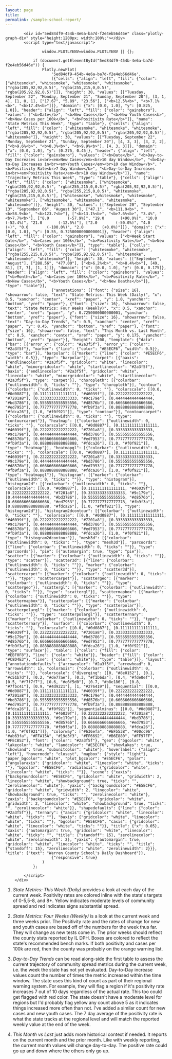 ```yaml
---
layout: page
title:
permalink: /sample-school-report/
---
```

<script src="https://cdn.plot.ly/plotly-latest.min.js"></script>

<div>


            <div id="5ed84df9-454b-4e6a-ba7d-f2e4eb56d46e" class="plotly-graph-div" style="height:1200px; width:100%;"></div>
            <script type="text/javascript">

                    window.PLOTLYENV=window.PLOTLYENV || {};

                if (document.getElementById("5ed84df9-454b-4e6a-ba7d-f2e4eb56d46e")) {
                    Plotly.newPlot(
                        '5ed84df9-454b-4e6a-ba7d-f2e4eb56d46e',
                        [{"cells": {"align": "left", "fill": {"color": ["whitesmoke", "whitesmoke", "whitesmoke", "whitesmoke", ["rgba(205,92,92,0.5)", "rgba(255,215,0,0.5)", "rgba(205,92,92,0.5)"]]}, "height": 30, "values": [["Tuesday, September 22", "Monday, September 21", "Sunday, September 20"], [3, 1, 4], [1, 0, 1], ["17.67", "5.89", "23.56"], ["<b>12.5%<b>", "<b>7.1%<b>", "<b>17.4%<b>"]]}, "domain": {"x": [0.0, 1.0], "y": [0.825, 1.0]}, "header": {"align": "left", "fill": {"color": "gainsboro"}, "values": ["<b>Date</b>", "<b>New Cases</b>", "<b>New Youth Cases<b>", "<b>New Cases per 100k</b>", "<b>Positivity Rate</b>"]}, "name": "State Metrics This Week", "type": "table"}, {"cells": {"align": "left", "fill": {"color": ["whitesmoke", "whitesmoke", "whitesmoke", ["rgba(205,92,92,0.5)", "rgba(205,92,92,0.5)", "rgba(205,92,92,0.5)"], "whitesmoke"]}, "height": 30, "values": [["Tuesday, September 22", "Monday, September 21", "Sunday, September 20"], [4, 3, 3], [3, 2, 2], ["<b>9.6%<b>", "<b>8.3%<b>", "<b>9.9%<b>"], [4, 3, 3]]}, "domain": {"x": [0.0, 1.0], "y": [0.275, 0.45]}, "header": {"align": "left", "fill": {"color": "gainsboro"}, "values": ["<b>Date</b>", "<b>Day-to-Day Increases in<br><em>New Cases</em><br>10 day Window</b>", "<b>Day-to-Day Increases in<br><em>Youth Cases</em><br>10 day Window</b>", "<b>Positivity Rate<br>7 Day Window</b>", "<b>Day-to-Day Increases in<br><em>Positivity Rate</em><br>10 day Window</b>"]}, "name": "Trajectory Metrics This Week", "type": "table"}, {"cells": {"align": "left", "fill": {"color": ["whitesmoke", ["whitesmoke", "rgba(205,92,92,0.5)", "rgba(255,215,0,0.5)", "rgba(205,92,92,0.5)"], ["rgba(205,92,92,0.5)", "rgba(255,215,0,0.5)", "whitesmoke", "rgba(255,215,0,0.5)"], ["whitesmoke", "whitesmoke", "whitesmoke", "whitesmoke"], ["whitesmoke", "whitesmoke", "whitesmoke", "whitesmoke"]]}, "height": 30, "values": [["September 20", "September 13", "September 06", "August 30"], ["47.1", "<b>111.9<b>", "<b>58.9<b>", "<b>123.7<b>"], ["<b>13.1%<b>", "<b>7.6%<b>", "3.4%", "<b>7.7%<b>"], ["8.0        (-57.9%)", "19.0       (+90.0%)", "10.0       (-52.4%)", "21.0       (-12.5%)"], ["2.0        (-50.0%)", "4.0        (+)", "0.0        (-100.0%)", "2.0        (+0.0%)"]]}, "domain": {"x": [0.0, 1.0], "y": [0.55, 0.7250000000000001]}, "header": {"align": "left", "fill": {"color": "gainsboro"}, "values": ["<b>Week Start Date</b>", "<b>Cases per 100k</b>", "<b>Positivity Rate</b>", "<b>New Cases</b>", "<b>Youth Cases</b>"]}, "type": "table"}, {"cells": {"align": "left", "fill": {"color": ["whitesmoke", "whitesmoke", ["rgba(255,215,0,0.5)", "rgba(205,92,92,0.5)"], "whitesmoke", "whitesmoke", "whitesmoke"]}, "height": 30, "values": [["September", "August"], ["288.56", "477.00"], ["<b>6.2%<b>", "<b>8.4%<b>"], [49, 81], [7, 7], [1, 1]]}, "domain": {"x": [0.0, 1.0], "y": [0.0, 0.175]}, "header": {"align": "left", "fill": {"color": "gainsboro"}, "values": ["<b>Month</b>", "<b>Cases per 100k</b>", "<b>Positivity Rate</b>", "<b>New Cases</b>", "<b>Youth Cases</b>", "<b>New Deaths</b>"]}, "type": "table"}],
                        {"annotations": [{"font": {"size": 16}, "showarrow": false, "text": "State Metrics: This Week (Daily)", "x": 0.5, "xanchor": "center", "xref": "paper", "y": 1.0, "yanchor": "bottom", "yref": "paper"}, {"font": {"size": 16}, "showarrow": false, "text": "State Metrics: Four Weeks (Weekly)", "x": 0.5, "xanchor": "center", "xref": "paper", "y": 0.7250000000000001, "yanchor": "bottom", "yref": "paper"}, {"font": {"size": 16}, "showarrow": false, "text": "Day-to-Day Trends", "x": 0.5, "xanchor": "center", "xref": "paper", "y": 0.45, "yanchor": "bottom", "yref": "paper"}, {"font": {"size": 16}, "showarrow": false, "text": "This Month vs. Last Month", "x": 0.5, "xanchor": "center", "xref": "paper", "y": 0.175, "yanchor": "bottom", "yref": "paper"}], "height": 1200, "template": {"data": {"bar": [{"error_x": {"color": "#2a3f5f"}, "error_y": {"color": "#2a3f5f"}, "marker": {"line": {"color": "#E5ECF6", "width": 0.5}}, "type": "bar"}], "barpolar": [{"marker": {"line": {"color": "#E5ECF6", "width": 0.5}}, "type": "barpolar"}], "carpet": [{"aaxis": {"endlinecolor": "#2a3f5f", "gridcolor": "white", "linecolor": "white", "minorgridcolor": "white", "startlinecolor": "#2a3f5f"}, "baxis": {"endlinecolor": "#2a3f5f", "gridcolor": "white", "linecolor": "white", "minorgridcolor": "white", "startlinecolor": "#2a3f5f"}, "type": "carpet"}], "choropleth": [{"colorbar": {"outlinewidth": 0, "ticks": ""}, "type": "choropleth"}], "contour": [{"colorbar": {"outlinewidth": 0, "ticks": ""}, "colorscale": [[0.0, "#0d0887"], [0.1111111111111111, "#46039f"], [0.2222222222222222, "#7201a8"], [0.3333333333333333, "#9c179e"], [0.4444444444444444, "#bd3786"], [0.5555555555555556, "#d8576b"], [0.6666666666666666, "#ed7953"], [0.7777777777777778, "#fb9f3a"], [0.8888888888888888, "#fdca26"], [1.0, "#f0f921"]], "type": "contour"}], "contourcarpet": [{"colorbar": {"outlinewidth": 0, "ticks": ""}, "type": "contourcarpet"}], "heatmap": [{"colorbar": {"outlinewidth": 0, "ticks": ""}, "colorscale": [[0.0, "#0d0887"], [0.1111111111111111, "#46039f"], [0.2222222222222222, "#7201a8"], [0.3333333333333333, "#9c179e"], [0.4444444444444444, "#bd3786"], [0.5555555555555556, "#d8576b"], [0.6666666666666666, "#ed7953"], [0.7777777777777778, "#fb9f3a"], [0.8888888888888888, "#fdca26"], [1.0, "#f0f921"]], "type": "heatmap"}], "heatmapgl": [{"colorbar": {"outlinewidth": 0, "ticks": ""}, "colorscale": [[0.0, "#0d0887"], [0.1111111111111111, "#46039f"], [0.2222222222222222, "#7201a8"], [0.3333333333333333, "#9c179e"], [0.4444444444444444, "#bd3786"], [0.5555555555555556, "#d8576b"], [0.6666666666666666, "#ed7953"], [0.7777777777777778, "#fb9f3a"], [0.8888888888888888, "#fdca26"], [1.0, "#f0f921"]], "type": "heatmapgl"}], "histogram": [{"marker": {"colorbar": {"outlinewidth": 0, "ticks": ""}}, "type": "histogram"}], "histogram2d": [{"colorbar": {"outlinewidth": 0, "ticks": ""}, "colorscale": [[0.0, "#0d0887"], [0.1111111111111111, "#46039f"], [0.2222222222222222, "#7201a8"], [0.3333333333333333, "#9c179e"], [0.4444444444444444, "#bd3786"], [0.5555555555555556, "#d8576b"], [0.6666666666666666, "#ed7953"], [0.7777777777777778, "#fb9f3a"], [0.8888888888888888, "#fdca26"], [1.0, "#f0f921"]], "type": "histogram2d"}], "histogram2dcontour": [{"colorbar": {"outlinewidth": 0, "ticks": ""}, "colorscale": [[0.0, "#0d0887"], [0.1111111111111111, "#46039f"], [0.2222222222222222, "#7201a8"], [0.3333333333333333, "#9c179e"], [0.4444444444444444, "#bd3786"], [0.5555555555555556, "#d8576b"], [0.6666666666666666, "#ed7953"], [0.7777777777777778, "#fb9f3a"], [0.8888888888888888, "#fdca26"], [1.0, "#f0f921"]], "type": "histogram2dcontour"}], "mesh3d": [{"colorbar": {"outlinewidth": 0, "ticks": ""}, "type": "mesh3d"}], "parcoords": [{"line": {"colorbar": {"outlinewidth": 0, "ticks": ""}}, "type": "parcoords"}], "pie": [{"automargin": true, "type": "pie"}], "scatter": [{"marker": {"colorbar": {"outlinewidth": 0, "ticks": ""}}, "type": "scatter"}], "scatter3d": [{"line": {"colorbar": {"outlinewidth": 0, "ticks": ""}}, "marker": {"colorbar": {"outlinewidth": 0, "ticks": ""}}, "type": "scatter3d"}], "scattercarpet": [{"marker": {"colorbar": {"outlinewidth": 0, "ticks": ""}}, "type": "scattercarpet"}], "scattergeo": [{"marker": {"colorbar": {"outlinewidth": 0, "ticks": ""}}, "type": "scattergeo"}], "scattergl": [{"marker": {"colorbar": {"outlinewidth": 0, "ticks": ""}}, "type": "scattergl"}], "scattermapbox": [{"marker": {"colorbar": {"outlinewidth": 0, "ticks": ""}}, "type": "scattermapbox"}], "scatterpolar": [{"marker": {"colorbar": {"outlinewidth": 0, "ticks": ""}}, "type": "scatterpolar"}], "scatterpolargl": [{"marker": {"colorbar": {"outlinewidth": 0, "ticks": ""}}, "type": "scatterpolargl"}], "scatterternary": [{"marker": {"colorbar": {"outlinewidth": 0, "ticks": ""}}, "type": "scatterternary"}], "surface": [{"colorbar": {"outlinewidth": 0, "ticks": ""}, "colorscale": [[0.0, "#0d0887"], [0.1111111111111111, "#46039f"], [0.2222222222222222, "#7201a8"], [0.3333333333333333, "#9c179e"], [0.4444444444444444, "#bd3786"], [0.5555555555555556, "#d8576b"], [0.6666666666666666, "#ed7953"], [0.7777777777777778, "#fb9f3a"], [0.8888888888888888, "#fdca26"], [1.0, "#f0f921"]], "type": "surface"}], "table": [{"cells": {"fill": {"color": "#EBF0F8"}, "line": {"color": "white"}}, "header": {"fill": {"color": "#C8D4E3"}, "line": {"color": "white"}}, "type": "table"}]}, "layout": {"annotationdefaults": {"arrowcolor": "#2a3f5f", "arrowhead": 0, "arrowwidth": 1}, "coloraxis": {"colorbar": {"outlinewidth": 0, "ticks": ""}}, "colorscale": {"diverging": [[0, "#8e0152"], [0.1, "#c51b7d"], [0.2, "#de77ae"], [0.3, "#f1b6da"], [0.4, "#fde0ef"], [0.5, "#f7f7f7"], [0.6, "#e6f5d0"], [0.7, "#b8e186"], [0.8, "#7fbc41"], [0.9, "#4d9221"], [1, "#276419"]], "sequential": [[0.0, "#0d0887"], [0.1111111111111111, "#46039f"], [0.2222222222222222, "#7201a8"], [0.3333333333333333, "#9c179e"], [0.4444444444444444, "#bd3786"], [0.5555555555555556, "#d8576b"], [0.6666666666666666, "#ed7953"], [0.7777777777777778, "#fb9f3a"], [0.8888888888888888, "#fdca26"], [1.0, "#f0f921"]], "sequentialminus": [[0.0, "#0d0887"], [0.1111111111111111, "#46039f"], [0.2222222222222222, "#7201a8"], [0.3333333333333333, "#9c179e"], [0.4444444444444444, "#bd3786"], [0.5555555555555556, "#d8576b"], [0.6666666666666666, "#ed7953"], [0.7777777777777778, "#fb9f3a"], [0.8888888888888888, "#fdca26"], [1.0, "#f0f921"]]}, "colorway": ["#636efa", "#EF553B", "#00cc96", "#ab63fa", "#FFA15A", "#19d3f3", "#FF6692", "#B6E880", "#FF97FF", "#FECB52"], "font": {"color": "#2a3f5f"}, "geo": {"bgcolor": "white", "lakecolor": "white", "landcolor": "#E5ECF6", "showlakes": true, "showland": true, "subunitcolor": "white"}, "hoverlabel": {"align": "left"}, "hovermode": "closest", "mapbox": {"style": "light"}, "paper_bgcolor": "white", "plot_bgcolor": "#E5ECF6", "polar": {"angularaxis": {"gridcolor": "white", "linecolor": "white", "ticks": ""}, "bgcolor": "#E5ECF6", "radialaxis": {"gridcolor": "white", "linecolor": "white", "ticks": ""}}, "scene": {"xaxis": {"backgroundcolor": "#E5ECF6", "gridcolor": "white", "gridwidth": 2, "linecolor": "white", "showbackground": true, "ticks": "", "zerolinecolor": "white"}, "yaxis": {"backgroundcolor": "#E5ECF6", "gridcolor": "white", "gridwidth": 2, "linecolor": "white", "showbackground": true, "ticks": "", "zerolinecolor": "white"}, "zaxis": {"backgroundcolor": "#E5ECF6", "gridcolor": "white", "gridwidth": 2, "linecolor": "white", "showbackground": true, "ticks": "", "zerolinecolor": "white"}}, "shapedefaults": {"line": {"color": "#2a3f5f"}}, "ternary": {"aaxis": {"gridcolor": "white", "linecolor": "white", "ticks": ""}, "baxis": {"gridcolor": "white", "linecolor": "white", "ticks": ""}, "bgcolor": "#E5ECF6", "caxis": {"gridcolor": "white", "linecolor": "white", "ticks": ""}}, "title": {"x": 0.05}, "xaxis": {"automargin": true, "gridcolor": "white", "linecolor": "white", "ticks": "", "title": {"standoff": 15}, "zerolinecolor": "white", "zerolinewidth": 2}, "yaxis": {"automargin": true, "gridcolor": "white", "linecolor": "white", "ticks": "", "title": {"standoff": 15}, "zerolinecolor": "white", "zerolinewidth": 2}}}, "title": {"text": "Warren County School's Daily Dashboard"}},
                        {"responsive": true}
                    )
                };

            </script>
        </div>



1. *State Metrics: This Week (Daily)* provides a look at each day of the
current week. Positivity rates are colored inline with the state's targets
of 0-5,5-8, and 8+. Yellow indicates moderate levels of community spread and
red indicates signs substantial spread.

2. *State Metrics: Four Weeks (Weekly)* is a look at the current week and
three weeks prior. The Positivity rate and the rates of change for
new and youth cases are based off of the numbers for the week thus far. They will change as new tests come in. The prior weeks should reflect the county stats reported by IL DPH. Boxes are colored to reflect the state's recommended bench marks. If both positivity and cases per 100k are red, then the county was
probably on the orange warning list.

3. *Day-to-Day Trends* can be read along-side the first table to assess the current trajectory of community spread metrics during the current week, i.e. the week the state has not yet evaluated. Day-to-Day increase values count the number of times the metric increased within the time window. The state uses
this kind of count as part of their regional warning system. For example, they will flag a region if it's positivity rate increases 7 out of 10 days regardless of the actual rate. This too could get flagged with red color. The state doesn't have a moderate level for regions but I'd probably flag yellow any count above 5 as it indicates things increased more often than not. I've added a similar count for new cases and new youth cases. The 7 day average of the positivity rate is what the state tracks at the regional level and will match the reported weekly value at the end of the week.  

4. *This Month vs Last* just adds more historical context if needed. It reports on the current month and the prior month. Like with weekly reporting, the current month values will change day-to-day. The positive rate could go up and down where the others only go up.
